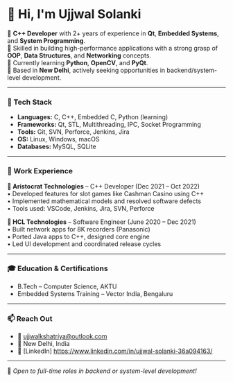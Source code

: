 # 👋 Hi, I'm Ujjwal Solanki

🎯 **C++ Developer** with 2+ years of experience in **Qt**, **Embedded Systems**, and **System Programming**.  
🔧 Skilled in building high-performance applications with a strong grasp of **OOP**, **Data Structures**, and **Networking** concepts.  
🌱 Currently learning **Python**, **OpenCV**, and **PyQt**.  
📍 Based in **New Delhi**, actively seeking opportunities in backend/system-level development.

---

### 🔧 Tech Stack
- **Languages:** C, C++, Embedded C, Python (learning)
- **Frameworks:** Qt, STL, Multithreading, IPC, Socket Programming
- **Tools:** Git, SVN, Perforce, Jenkins, Jira
- **OS:** Linux, Windows, macOS
- **Databases:** MySQL, SQLite

---

### 🧠 Work Experience

**🔹 Aristocrat Technologies** – C++ Developer (Dec 2021 – Oct 2022)  
• Developed features for slot games like Cashman Casino using C++  
• Implemented mathematical models and resolved software defects  
• Tools used: VSCode, Jenkins, Jira, SVN, Perforce  

**🔹 HCL Technologies** – Software Engineer (June 2020 – Dec 2021)  
• Built network apps for 8K recorders (Panasonic)  
• Ported Java apps to C++, designed core engine  
• Led UI development and coordinated release cycles

---

### 🎓 Education & Certifications
- B.Tech – Computer Science, AKTU
- Embedded Systems Training – Vector India, Bengaluru


---

### 📫 Reach Out
- 📧 ujjwalkshatriya@outlook.com  
- 📍 New Delhi, India  
- 💼 [LinkedIn] https://www.linkedin.com/in/ujjwal-solanki-36a094163/

---

🚀 *Open to full-time roles in backend or system-level development!*

